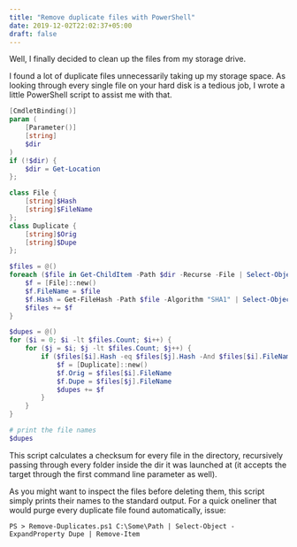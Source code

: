 ```yaml
---
title: "Remove duplicate files with PowerShell"
date: 2019-12-02T22:02:37+05:00
draft: false
---
```


Well, I finally decided to clean up the files from my storage drive.

I found a lot of duplicate files unnecessarily taking up my storage space. As
looking through every single file on your hard disk is a tedious job, I wrote a
little PowerShell script to assist me with that.

```ps1
[CmdletBinding()]
param (
    [Parameter()]
    [string]
    $dir
)
if (!$dir) {
    $dir = Get-Location
};

class File {
    [string]$Hash
    [string]$FileName
};
class Duplicate {
    [string]$Orig
    [string]$Dupe
};

$files = @()
foreach ($file in Get-ChildItem -Path $dir -Recurse -File | Select-Object -ExpandProperty FullName) {
    $f = [File]::new()
    $f.FileName = $file
    $f.Hash = Get-FileHash -Path $file -Algorithm "SHA1" | Select-Object -ExpandProperty Hash
    $files += $f
}

$dupes = @()
for ($i = 0; $i -lt $files.Count; $i++) {
    for ($j = $i; $j -lt $files.Count; $j++) {
        if ($files[$i].Hash -eq $files[$j].Hash -And $files[$i].FileName -ne $files[$j].FileName) {
            $f = [Duplicate]::new()
            $f.Orig = $files[$i].FileName
            $f.Dupe = $files[$j].FileName
            $dupes += $f
        }
    }
}

# print the file names
$dupes
```

This script calculates a checksum for every file in the directory, recursively
passing through every folder inside the dir it was launched at (it accepts the
target through the first command line parameter as well).

As you might want to inspect the files before deleting them, this script simply
prints their names to the standard output. For a quick oneliner that would purge
every duplicate file found automatically, issue:

    PS > Remove-Duplicates.ps1 C:\Some\Path | Select-Object -ExpandProperty Dupe | Remove-Item
